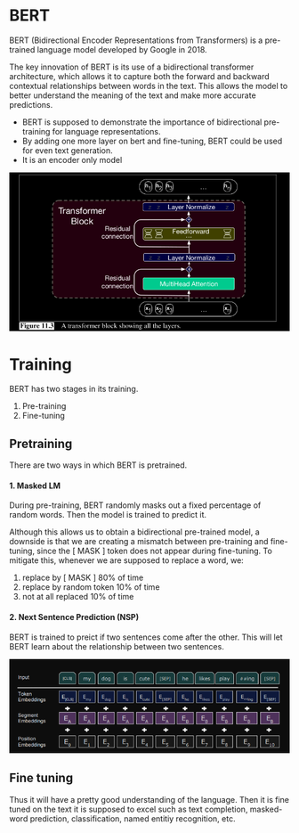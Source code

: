 # BERT
BERT (Bidirectional Encoder Representations from Transformers) is a pre-trained language model developed by Google in 2018.

The key innovation of BERT is its use of a bidirectional transformer architecture, which allows it to capture both the forward and backward contextual relationships between words in the text. This allows the model to better understand the meaning of the text and make more accurate predictions.

- BERT is supposed to demonstrate the importance of bidirectional pre-training for language representations.
- By adding one more layer on bert and fine-tuning, BERT could be used for even text generation. 
- It is an encoder only model

![alt text](<Screenshot from 2024-04-28 14-19-22.png>)

# Training
BERT has two stages in its training.
1. Pre-training
2. Fine-tuning

## Pretraining
There are two ways in which BERT is pretrained.

#### 1. Masked LM  
During pre-training, BERT randomly masks out a fixed percentage of random words. Then the model is trained to predict it.

Although this allows us to obtain a bidirectional pre-trained model, a downside is that we are creating a mismatch between pre-training and fine-tuning, since the [ MASK ] token does not appear during fine-tuning. To mitigate this, whenever we are supposed to replace a word, we:
1. replace by [ MASK ] 80% of time 
2. replace by random token 10% of time
3. not at all replaced 10% of time

#### 2. Next Sentence Prediction (NSP)
BERT is trained to preict if two sentences come after the other. This will let BERT learn about the relationship between two sentences.

![alt text](<Screenshot from 2024-04-28 14-13-30.png>)

## Fine tuning
Thus it will have a pretty good understanding of the language. Then it is fine tuned on the text it is supposed to excel such as text completion, masked-word prediction, classification, named entitiy recognition, etc.



